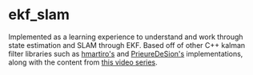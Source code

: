 # ekf_slam
Implemented as a learning experience to understand and work through state estimation and SLAM through EKF. Based off of other C++ kalman filter libraries such as [hmartiro's](https://github.com/hmartiro/kalman-cpp) and [PrieureDeSion's](https://github.com/PrieureDeSion/kalmanfilter-cpp) implementations, along with the content from [this video series](https://www.youtube.com/watch?v=U6vr3iNrwRA&list=PLgnQpQtFTOGQrZ4O5QzbIHgl3b1JHimN_). 
